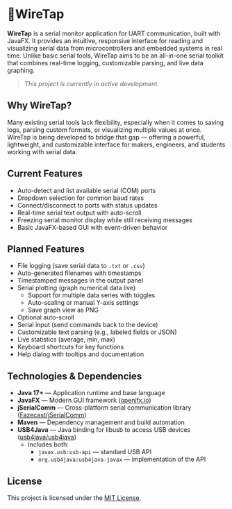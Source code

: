 # 🔌WireTap

**WireTap** is a serial monitor application for UART communication, built with JavaFX. It provides an intuitive, responsive interface for reading and visualizing serial data from microcontrollers and embedded systems in real time. Unlike basic serial tools, WireTap aims to be an all-in-one serial toolkit that combines real-time logging, customizable parsing, and live data graphing.

> *This project is currently in active development.*

## Why WireTap?

Many existing serial tools lack flexibility, especially when it comes to saving logs, parsing custom formats, or visualizing multiple values at once. WireTap is being developed to bridge that gap — offering a powerful, lightweight, and customizable interface for makers, engineers, and students working with serial data.

## Current Features

- Auto-detect and list available serial (COM) ports
- Dropdown selection for common baud rates
- Connect/disconnect to ports with status updates
- Real-time serial text output with auto-scroll
- Freezing serial monitor display while still receiving messages
- Basic JavaFX-based GUI with event-driven behavior

## Planned Features

- File logging (save serial data to `.txt` or `.csv`)
- Auto-generated filenames with timestamps
- Timestamped messages in the output panel
- Serial plotting (graph numerical data live)
  - Support for multiple data series with toggles
  - Auto-scaling or manual Y-axis settings
  - Save graph view as PNG
- Optional auto-scroll
- Serial input (send commands back to the device)
- Customizable text parsing (e.g., labeled fields or JSON)
- Live statistics (average, min, max)
- Keyboard shortcuts for key functions
- Help dialog with tooltips and documentation

## Technologies & Dependencies

- **Java 17+** — Application runtime and base language
- **JavaFX** — Modern GUI framework ([openjfx.io](https://openjfx.io))
- **jSerialComm** — Cross-platform serial communication library ([Fazecast/jSerialComm](https://github.com/Fazecast/jSerialComm))
- **Maven** — Dependency management and build automation
- **USB4Java** — Java binding for libusb to access USB devices ([usb4java/usb4java](https://github.com/usb4java/usb4java))
  - Includes both:
    - `javax.usb:usb-api` — standard USB API
    - `org.usb4java:usb4java-javax` — implementation of the API


## License

This project is licensed under the [MIT License](LICENSE).  
